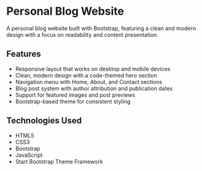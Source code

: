 # Personal Blog Website

A personal blog website built with Bootstrap, featuring a clean and modern design with a focus on readability and content presentation.

## Features

- Responsive layout that works on desktop and mobile devices
- Clean, modern design with a code-themed hero section
- Navigation menu with Home, About, and Contact sections
- Blog post system with author attribution and publication dates
- Support for featured images and post previews
- Bootstrap-based theme for consistent styling

## Technologies Used

- HTML5
- CSS3
- Bootstrap
- JavaScript
- Start Bootstrap Theme Framework
